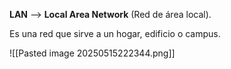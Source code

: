 **LAN** --> **Local Area Network** (Red de área local).

Es una red que sirve a un hogar, edificio o campus.

![[Pasted image 20250515222344.png]]